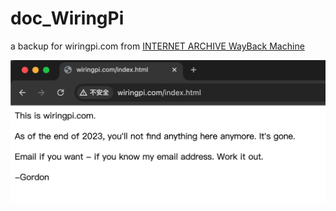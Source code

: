# doc_WiringPi

a backup for wiringpi.com from [INTERNET ARCHIVE WayBack Machine](https://web.archive.org/web/20231214074144/http://wiringpi.com/)

![reason.png](./images/reason.png)
